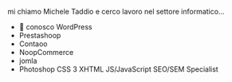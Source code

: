 mi chiamo Michele Taddio e cerco lavoro nel settore informatico...
- 🌱 conosco WordPress
- Prestashoop
- Contaoo
- NoopCommerce
- jomla
- Photoshop
CSS 3
XHTML
JS/JavaScript
SEO/SEM Specialist
  
<!---
MediaKeleMestre/MediaKeleMestre is a ✨ special ✨ repository because its `README.md` (this file) appears on your GitHub profile.
You can click the Preview link to take a look at your changes.
--->
